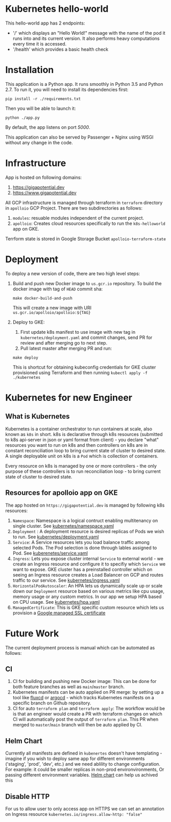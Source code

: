 # Kubernetes hello-world

This hello-world app has 2 endpoints:
- '/' which displays an "Hello World!" message with the name of the pod it runs
    into and its current version. It also performs heavy computations every time it is accessed.
- '/health' which provides a basic health check

# Installation

This application is a Python app. It runs smoothly in Python 3.5 and Python 2.7.
To run it, you will need to install its dependencies first:
```
pip install -r ./requirements.txt
```
Then you will be able to launch it:
```
python ./app.py
```
By default, the app listens on port *5000*.

This application can also be served by Passenger + Nginx using WSGI without any change in the code.

# Infrastructure

App is hosted on following domains:
1. https://gigapotential.dev
2. https://www.gigapotential.dev

All GCP infrastructure is managed through terraform in `terraform` directory in `apolloio` GCP Project. There are two subdirectories as follows:
1. `modules`: resuable modules independent of the current project.
2. `apolloio`: Creates cloud resources specifically to run the `k8s-helloworld` app on GKE.

Terrform state is stored in Google Storage Bucket `apolloio-terraform-state`


# Deployment

To deploy a new version of code, there are two high level steps:
1. Build and push new Docker image to `us.gcr.io` repository.
    To build the docker image with tag of `HEAD` commit sha:
   ```
   make docker-build-and-push
   ```
   This will create a new image with URI `us.gcr.io/apolloio/apolloio:${TAG}`

2. Deploy to GKE:
   1. First update k8s manifest to use image with new tag in `kubernetes/deployment.yaml` and commit changes, send PR for review and after merging go to next step.
   2. Pull latest master after merging PR and run:
    ```
    make deploy
    ```
    This is shortcut for obtaining kubeconfig credentials for GKE cluster provisioned using Terraform and then running `kubectl apply -f ./kubernetes`

# Kubernetes for new Engineer

## What is Kubernetes
Kubernetes is a container orchestrator to run containers at scale, also known as `k8s` in short. k8s is declarative through k8s resources (submitted to k8s api-server in json or yaml format from client) - you declare "what" resources you want to run on k8s and then controllers on k8s are in constant reconciliation loop to bring current state of cluster to desired state. A single deployable unit on k8s is a `Pod` which is collection of containers.

Every resource on k8s is managed by one or more controllers - the only purpose of these controllers is to run reconciliation loop - to bring current state of cluster to desired state.

## Resources for apolloio app on GKE
The app hosted on `https://gigapotential.dev` is managed by following k8s resources:
1. `Namespace`: Namespace is a logical contruct enabling multitenancy on single cluster. See [kubernetes/namespace.yaml](./kubernetes/namespace.yaml)
2. `Deployment` : A deployment resource is desired replicas of Pods we wish to run. See [kubernetes/deployment.yaml](./kubernetes/deployment.yaml)
3. `Service`: A Service resources lets you load balance traffic among selected Pods. The Pod selection is done through lables assigned to Pod. See [kuberenetes/service.yaml](./kubernetes/service.yaml)
4. `Ingress`: Lets you expose cluster internal `Service` to external world - we create an Ingress resource and configure it to specifiy which `Service` we want to expose. GKE cluster has a preinstalled controller which on seeing an Ingress resource creates a Load Balancer on GCP and routes traffic to our service. See [kubernetes/ingress.yaml](./kubernetes/ingress.yaml)
5. `HorizontalPodAutoscaler`: An HPA lets us dynamically scale up or scale down our `Deployment` resource based on various metrics like cpu usage, memory usage or any custom metrics. In our app we setup HPA based on CPU usage. See [kubernetes/hpa.yaml](./kubernetes/hpa.yaml)
6. `ManagedCertificate`: This is GKE specific custom resource which lets us provision a [Google managed SSL certificate](https://cloud.google.com/kubernetes-engine/docs/how-to/managed-certs)


# Future Work
The current deployment process is manual which can be automated as follows:

## CI

1. CI for building and pushing new Docker image: This can be done for both feature branches as well as `main`/`master` branch.
2. Kubernetes manifests can be auto applied on PR merge: by setting up a tool like [fluxcd](https://fluxcd.io/) or [argocd](https://argoproj.github.io/argo-cd/) - which tracks Kubernetes manifests on a specific branch on Github repository.
3. CI for auto `terraform plan` and `terraform apply`: The workflow would be is that an engineer would create a PR with terraform changes on which CI will automatically post the output of `terraform plan`. This PR when merged to `master`/`main` branch will then be auto applied by CI.

## Helm Chart

Currently all manifests are defined in `kubenertes` doesn't have templating - imagine if you wish to deploy same app for different environments ('staging', 'prod', 'dev', etc.) and we need ablility to change configuration. For example: it could be smaller replicas in non-prod environvironments, Or passing different environment variables. [Helm chart](http://helm.sh/) can help us achived this

## Disable HTTP

For us to allow user to only access app on HTTPS we can set an annotation on Ingress resource
`kubernetes.io/ingress.allow-http: "false"`
